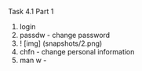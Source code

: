 Task 4.1
Part 1
1.	login
2.	passdw - change password
3.	! [img] (snapshots/2.png)
4.	chfn - change personal information
5. 	man w - 